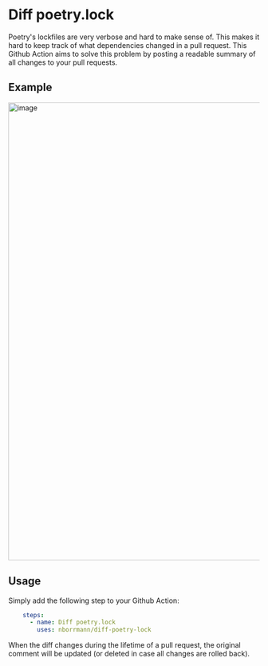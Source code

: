 # Diff poetry.lock

Poetry's lockfiles are very verbose and hard to make sense of. This makes it hard to keep track of what dependencies
changed in a pull request. This Github Action aims to solve this problem by posting a readable summary of all changes
to your pull requests.

## Example

<img width="916" alt="image" src="https://user-images.githubusercontent.com/1723176/224580589-bd5e7a5f-e39f-40d3-91a2-b4bd02284100.png">

## Usage

Simply add the following step to your Github Action:

```yaml
    steps:
      - name: Diff poetry.lock
        uses: nborrmann/diff-poetry-lock
```

When the diff changes during the lifetime of a pull request, the original comment will be updated (or deleted in case
all changes are rolled back).
